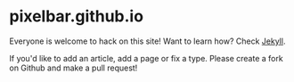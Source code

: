 # pixelbar.github.io

Everyone is welcome to hack on this site! Want to learn how? Check [Jekyll](http://jekyllrb.com).

If you'd like to add an article, add a page or fix a type. Please create a fork on Github and make a pull request!